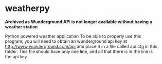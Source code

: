 # weatherpy

**Archived as Wunderground API is not longer available without having a weather station**

Python powered weather application
To be able to properly use this program, you will need to obtain an wunderground api key at http://www.wunderground.com/api and place it in a file called api.cfg in this folder.
This file should have only one line, and all that there is in the line is the api key.
